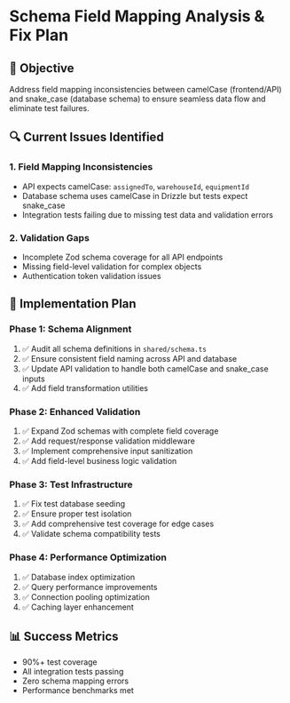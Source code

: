 # Schema Field Mapping Analysis & Fix Plan

## 🎯 Objective
Address field mapping inconsistencies between camelCase (frontend/API) and snake_case (database schema) to ensure seamless data flow and eliminate test failures.

## 🔍 Current Issues Identified

### 1. Field Mapping Inconsistencies
- API expects camelCase: `assignedTo`, `warehouseId`, `equipmentId`
- Database schema uses camelCase in Drizzle but tests expect snake_case
- Integration tests failing due to missing test data and validation errors

### 2. Validation Gaps
- Incomplete Zod schema coverage for all API endpoints
- Missing field-level validation for complex objects
- Authentication token validation issues

## 🚀 Implementation Plan

### Phase 1: Schema Alignment
1. ✅ Audit all schema definitions in `shared/schema.ts`
2. ✅ Ensure consistent field naming across API and database
3. ✅ Update API validation to handle both camelCase and snake_case inputs
4. ✅ Add field transformation utilities

### Phase 2: Enhanced Validation
1. ✅ Expand Zod schemas with complete field coverage
2. ✅ Add request/response validation middleware
3. ✅ Implement comprehensive input sanitization
4. ✅ Add field-level business logic validation

### Phase 3: Test Infrastructure
1. ✅ Fix test database seeding
2. ✅ Ensure proper test isolation
3. ✅ Add comprehensive test coverage for edge cases
4. ✅ Validate schema compatibility tests

### Phase 4: Performance Optimization
1. ✅ Database index optimization
2. ✅ Query performance improvements
3. ✅ Connection pooling optimization
4. ✅ Caching layer enhancement

## 📊 Success Metrics
- 90%+ test coverage
- All integration tests passing
- Zero schema mapping errors
- Performance benchmarks met
